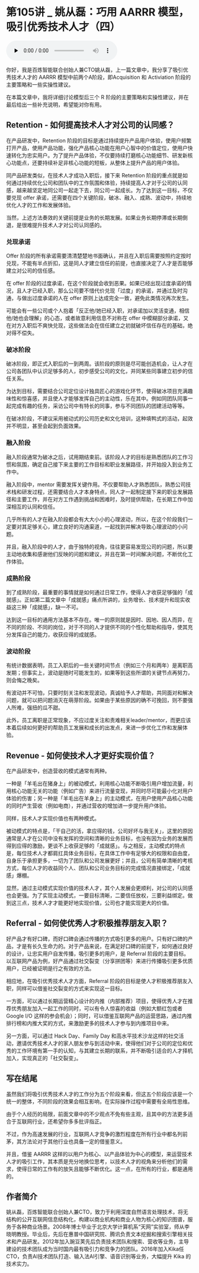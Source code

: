 # 第105讲 _ 姚从磊：巧用 AARRR 模型，吸引优秀技术人才（四）

<audio id="audio" title="第105讲 | 姚从磊：巧用 AARRR 模型，吸引优秀技术人才（四）" controls="" preload="none"><source id="mp3" src="https://static001.geekbang.org/resource/audio/49/ff/49525f72f4392ad37653767127dc4fff.mp3"></audio>

你好，我是百炼智能联合创始人兼CTO姚从磊，上一篇文章中，我分享了吸引优秀技术人才的 AARRR 模型中前两个A阶段，即Acquisition 和 Activiation 阶段的主要策略和一些实操性建议。

在本篇文章中，我将详细讨论模型后三个 R 阶段的主要策略和实操性建议，并在最后给出一些补充说明，希望能对你有用。

## Retention - 如何提高技术人才对公司的认同感？

在产品研发中，Retention 阶段的目标是通过持续提升产品用户体验，使用户频繁打开产品，使用产品功能，强化产品核心功能在用户心智中的价值定位，使用户快速转化为忠实用户。为了提升产品体验，不仅要持续打磨核心功能细节、研发新核心功能点，还要持续补足非核心功能的短板，从整体上提升产品的用户体验。

同产品研发类似，在技术人才成功入职后，接下来 Retention 阶段的重点就是如何通过持续优化公司和团队中的工作氛围和体验，持续提高人才对于公司的认同感，越来越坚定地同公司一起走下去，同公司一起成长。为了达到这一目标，不仅要兑现 offer 承诺，还需要在四个关键阶段，破冰、融入、成熟、波动中，持续地优化人才的工作和发展体验。

当然，上述方法奏效的关键前提是业务的长期发展。如果业务长期停滞或长期倒退，是很难提升技术人才对公司认同感的。

### 兑现承诺

Offer 阶段的所有承诺需要清清楚楚地书面确认，并且在入职后需要按照约定按时兑现，不能有半点折扣，这是同人才建立信任的前提，也直接决定了人才是否能够建立对公司的信任感。

在 offer 阶段的过度承诺，在这个阶段就会收到恶果。如果已经出现过度承诺的情况，且人才已经入职，那么公司要不惜代价兑现「过度」的承诺，并通过及时沟通，与做出过度承诺的人在 offer 原则上达成完全一致，避免此类情况再次发生。

可能会有一些公司或个人抱着「反正他/她已经入职，对承诺加以灵活变通，相信他/她也会理解」的心态，或者故意利用信息不对称在 offer 中模糊部分承诺，又在对方入职后不爽快兑现，这些做法会在信任建立之初就破坏信任存在的基础，绝对得不偿失。

### 破冰阶段

破冰阶段，即正式入职后的一到两周。该阶段的原则是尽可能创造机会，让人才在公司各团队中认识足够多的人，初步感受公司的文化，并同某些同事建立初步的信任关系。

为达到目标，需要结合公司定位设计独具匠心的游戏化环节，使得破冰项目充满趣味性和惊喜感，并且使人才能够发挥自己的主动性，乐在其中。例如同团队同事一起完成有趣的任务，采访公司中有特长的同事，参与不同团队的团建活动等等。

在破冰阶段，不建议采用被动式的公司历史和文化培训，这种填鸭式的活动，起效并不明显，甚至会起到负面效果。

### 融入阶段

融入阶段通常为破冰之后，试用期结束前。该阶段人才的目标是熟悉团队的工作习惯和氛围，确定自己接下来主要的工作目标和职业发展路径，并开始投入到业务工作中。

融入阶段中，mentor 需要发挥关键作用。不仅要帮助人才熟悉团队，熟悉公司技术栈和研发过程，还需要结合人才本身特点，同人才一起制定接下来的职业发展路径和主要工作，并在对方工作遇到挑战和困难时，及时提供帮助，在长期工作中加深相互的认同和信任。

几乎所有的人才在融入阶段都会有大大小小的心理波动，所以，在这个阶段我们一定要对其足够关心，建立良好的沟通渠道，一起找到并解决导致心理波动的小问题。

并且，融入阶段中的人才，由于独特的视角，往往更容易发现公司的问题，所以要主动地收集和感谢他们反映的问题和建议，并且在第一时间解决问题，不断优化工作体验。

### 成熟阶段

到了成熟阶段，最重要的事情就是如何通过日常工作，使得人才收获足够强的「成就感」。正如第二篇文章中「成就感」痛点所讲的，业务增长、技术提升和现实收益这三种「成就感」，缺一不可。

达到这一目标的通用方法基本不存在。唯一的原则就是因时、因地、因人而异，在不同的阶段、不同的岗位，对于不同的人才提供不同的个性化帮助和指导，使其充分发挥自己的能力，收获应得的成就感。

### 波动阶段

有统计数据表明，员工入职后的一些关键时间节点（例如三个月和两年）是离职高发期；但事实上，波动是随时可能发生的，如果等到这些所谓的关键节点再努力，则会悔之晚矣。

有波动并不可怕，只要时刻关注和发现波动，真诚给予人才帮助，共同面对和解决问题，就可以把问题消灭在萌芽阶段。如果由于某些原因的确不可挽回，则不要强人所难，强扭的瓜不甜。

此外，员工离职是正常现象，不应过度关注和责难相关leader/mentor，而更应该本着后续如何更好的帮助员工发展和成长的出发点，来进一步优化工作和发展体验。

## Revenue - 如何使技术人才更好实现价值？

在产品研发中，创造营收的模式通常有两种。

一种是「羊毛出在猪身上」的被动模式，利用核心功能不断吸引用户增加流量，利用核心功能无关的功能（例如广告）来进行流量变现，并同时尽可能最小化对用户体验的伤害；另一种是「羊毛出在羊身上」的主动模式，在用户使用产品核心功能的同时产生营收（例如电商），并通过营收的增加进一步提升用户体验。

同样，技术人才实现价值也有两种模式。

被动模式的特点是，「干自己的活，拿应得的钱，公司好坏与我无关」，这里的原因通常是人才在公司中没有发挥的空间和清晰的业务目标，也没有因为业务的发展而得到应得的激励，更谈不上收获足够的「成就感」。与之相反，主动模式的特点是，每位技术人才都肩扛具体业务目标，在具体工作中有足够大的权限和自由度，自身乐于承担更多，一切为了团队和公司发展更好；并且，公司有简单清晰的考核方式，每位人才的收益同个人、团队和公司业务目标的完成情况直接绑定，「成就感」爆棚。

显然，通过主动模式实现价值的技术人才，其个人发展会更顺利，对公司的认同感也会更强。为了实现主动模式，一要目标清晰，二要信任放权，三要利益绑定。做到这三点，技术人才才能更好地实现价值，公司也才能实现更大的价值。

## Referral - 如何使优秀人才积极推荐朋友入职？

好产品才有好口碑，而好口碑会通过传播的方式吸引更多的用户。只有好口碑的产品，才是有长久生命力的。对于产品来说，在满足好口碑的前提下，如何通过良好的设计，让忠实用户自发传播，吸引更多的用户，是 Referral 阶段的主要目标。以互联网产品为例，好产品通过社交裂变（分享拼团等）来进行传播吸引更多优质用户，已经被证明是行之有效的方法。

相应地，在吸引优秀技术人才方面，Referral 阶段的目标是使人才积极推荐朋友入职，同样可以借鉴社交裂变的方式来实现这一目标。

一方面，可以通过长期运营精心设计的内推（内部推荐）项目，使得优秀人才在推荐优秀朋友加入一起工作的同时，可以有令人惊喜的收益（例如大额红包或者Google I/O 这样的参会机会）；同时，可以借鉴互联网产品的运营思路，通过内推排行榜和内推大奖的方式，来激励更多的技术人才参与到内推项目中来。

另一方面，可以通过 Hack Day、Family Day 和高水平技术沙龙这样的社交活动，邀请优秀技术人才的家人朋友参与到活动中来，使得他们对于公司的定位和优秀的工作环境有第一手的认知，与其建立长期的联系，并不断吸引适合的人才择机加入，实现真正的「社交裂变」。

## 写在结尾

虽然我们将吸引优秀技术人才的工作分为五个阶段来看，但这五个阶段应该是一个统一的整体，不同阶段的效果会相互影响，在实际操作过程中需要有全局性思维。

由于个人经历的局限，前面文章中的不少观点不免有些主观，且其中的方法更多适合于互联网行业，还希望你多多批评指正。

不过，作为高速发展的行业，互联网人才竞争的激烈程度在所有行业中都名列前茅，其方法论对于其他行业也具备一定的借鉴意义。

并且，借鉴 AARRR 这样的以用户为核心、以产品体验为中心的模型，来运营技术人才的吸引工作，其本质是充分地换位思考，以技术人才的视角来分析他们的需求，使得日常的工作有的放矢且能够不断优化。这一点，在所有的行业，都是通用的。

## 作者简介

姚从磊，百炼智能联合创始人兼CTO，致力于利用深度自然语言处理技术，将无结构的公开互联网信息结构化，构建以商业机构和商业人物为核心的知识图谱，服务于各种商业场景。2008年博士毕业于北京大学计算机系“天网”实验室，师从李晓明教授。毕业后，先后在惠普中国研究院、腾讯负责文本挖掘和搜索引擎相关技术和产品研发。2012年加入豌豆荚先后负责技术团队和搜索、营收等业务，主导建设的技术团队成为当时国内最有吸引力和竞争力的团队。2016年加入Kika任CTO，负责AI技术团队打造、输入法AI引擎、语音识别等业务，大幅提升 Kika 的技术实力。


